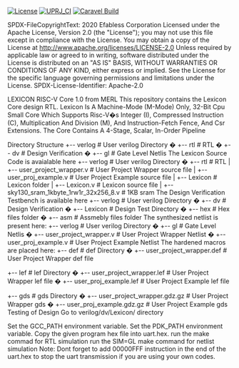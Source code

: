 [![License](https://img.shields.io/badge/License-Apache%202.0-blue.svg)](https://opensource.org/licenses/Apache-2.0) [![UPRJ_CI](https://github.com/efabless/caravel_project_example/actions/workflows/user_project_ci.yml/badge.svg)](https://github.com/efabless/caravel_project_example/actions/workflows/user_project_ci.yml) [![Caravel Build](https://github.com/efabless/caravel_project_example/actions/workflows/caravel_build.yml/badge.svg)](https://github.com/efabless/caravel_project_example/actions/workflows/caravel_build.yml)

SPDX-FileCopyrightText: 2020 Efabless Corporation Licensed under the Apache License, Version 2.0 (the "License"); you may not use this file except in compliance with the License. You may obtain a copy of the License at http://www.apache.org/licenses/LICENSE-2.0 Unless required by applicable law or agreed to in writing, software distributed under the License is distributed on an "AS IS" BASIS, WITHOUT WARRANTIES OR CONDITIONS OF ANY KIND, either express or implied. See the License for the specific language governing permissions and limitations under the License. SPDX-License-Identifier: Apache-2.0

LEXICON RISC-V Core 1.0 from MERL
This repository contains the Lexicon Core design RTL. Lexicon Is A Machine-Mode (M-Mode) Only, 32-Bit Cpu Small Core Which Supports Risc-V�s Integer (I), Compressed Instruction (C), Multiplication And Division (M), And Instruction-Fetch Fence, And Csr Extensions. The Core Contains A 4-Stage, Scalar, In-Order Pipeline

Directory Structure
+-- verlog                          #   User verilog Directory
�   +-- rtl                         #   RTL
�   +-- dv                          #   Design Verification
�   +-- gl                          #   Gate Level Netlis
The Lexicon Source Code is avaialable here
+-- verlog                               #   User verilog Directory
�   +-- rtl                              #   RTL
|       +-- user_project_wrapper.v       #   User Project Wrapper source file
|       +-- user_proj_example.v          #   User Project Example source file
|       +-- Lexicon                    #   Lexicon folder
|           +-- Lexicon.v                                     #   Lexicon source file
|           +-- sky130_sram_1kbyte_1rw1r_32x256_8.v             #   1KB sram
The Design Verification Testbench is available here
+-- verlog                               #   User verilog Directory
�   +-- dv                               #   Design Verification
�       +-- Lexicon                    #   Design Test Directory
�       +-- hex                          #   Hex files folder
�       +-- asm                          #   Assmebly files folder
The synthesized netlist is present here:
+-- verlog                               #   User verilog Directory
�   +-- gl                               #   Gate Level Netlis
�       +-- user_project_wrapper.v       #   User Project Wrapper Netlist
�       +-- user_proj_example.v          #   User Project Example Netlist
The hardened macros are placed here:
+-- def                                 #    def Directory
�   +-- user_project_wrapper.def        #    User Project Wrapper def file

+-- lef                                 #    lef Directory
�   +-- user_project_wrapper.lef        #    User Project Wrapper lef file
�   +-- user_proj_example.lef           #    User Project Example lef file

+-- gds                                 #    gds Directory
�   +-- user_project_wrapper.gdz.gz     #    User Project Wrapper gds
�   +-- user_proj_example.gdz.gz        #    User Project Example gds
Testing of Design
Go to verilog/dv/Lexicon/ directory

Set the GCC_PATH environment variable.
Set the PDK_PATH environment variable.
Copy the given program hex file into uart.hex.
run the make commad for RTL simulation
run the SIM=GL make command for netlist simulation
Note: Dont forget to add 00000FFF instruction in the end of the uart.hex to stop the uart transmission if you are using your own codes.
